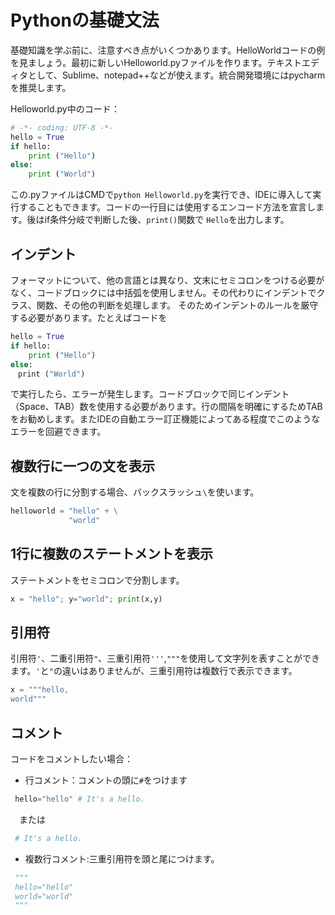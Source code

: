 # Pythonの基礎文法

基礎知識を学ぶ前に、注意すべき点がいくつかあります。HelloWorldコードの例を見ましょう。最初に新しいHelloworld.pyファイルを作ります。テキストエディタとして、Sublime、notepad++などが使えます。統合開発環境にはpycharmを推奨します。

Helloworld.py中のコード：

```python
# -*- coding: UTF-8 -*-
hello = True
if hello:
    print ("Hello")
else:
    print ("World")
```

この.pyファイルはCMDで`python Helloworld.py`を実行でき、IDEに導入して実行することもできます。コードの一行目には使用するエンコード方法を宣言します。後はif条件分岐で判断した後、`print()`関数で
`Hello`を出力します。

<!--
「両方に実行できます。」
→意味が分かりませんでした。「両方」とは、何と何のこと？
-->

## インデント

フォーマットについて、他の言語とは異なり、文末にセミコロンをつける必要がなく、コードブロックには中括弧を使用しません。その代わりにインデントでクラス、関数、その他の判断を処理します。
そのためインデントのルールを厳守する必要があります。たとえばコードを
<!-- 他の言語とは異なり、文末にセミコロンをつける必要がありません。Pythonのコードブロック..⇒  Pythonは他の言語とは異なり、文末にセミコロンをつける必要がなく、コードブロック -->

```python
hello = True
if hello:
    print ("Hello")
else:
　print ("World")
```

で実行したら、エラーが発生します。コードブロックで同じインデント（Space、TAB）数を使用する必要があります。行の間隔を明確にするためTABをお勧めします<!--ます⇒します-->。またIDEの自動エラー訂正機能によってある程度でこのようなエラーを回避できます。

## 複数行に一つの文を表示

文を複数の行に分割する場合、バックスラッシュ`\`を使います。

```python
helloworld = "hello" + \
             "world"
```

## 1行に複数のステートメントを表示

ステートメントをセミコロンで分割します。

```python
x = "hello"; y="world"; print(x,y)
```

## 引用符

引用符`'`、二重引用符`"`、三重引用符`'''`,`"""`を使用して文字列を表すことができます。`'`と`"`の違いはありませんが、三重引用符は複数行で表示できます。

```python
x = """hello,
world"""
```

## コメント

コードをコメントしたい場合：

- 行コメント：コメントの頭に`#`をつけます

```python
 hello="hello" # It's a hello.
```

　または
<!--"は"追加-->

```python
 # It's a hello.
```

- 複数行コメント:三重引用符を頭と尾につけます。

```python
 """
 hello="hello"
 world="world"
 """
```
